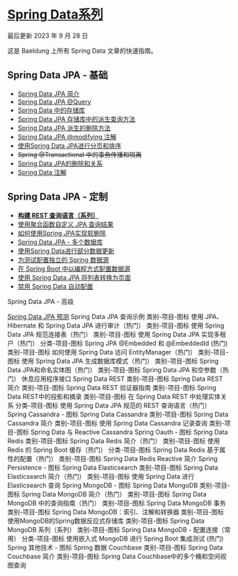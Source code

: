 # [Spring Data系列](https://www.baeldung.com/spring-data)

最后更新 2023 年 9 月 28 日

这是 Baeldung 上所有 Spring Data 文章的快速指南。

## Spring Data JPA - 基础

- [Spring Data JPA 简介](/persistence-modules/spring-data-jpa-simple/the-persistence-layer-with-spring-data-jpa_zh.md)
- [Spring Data JPA @Query](/persistence-modules/spring-data-jpa-simple/spring-data-jpa-query_zh.md)
- [Spring Data 中的存储库](/persistence-modules/spring-data-jpa-simple/spring-data-repositories_zh.md)
- [Spring Data JPA 存储库中的派生查询方法](/persistence-modules/spring-data-jpa-simple/spring-data-derived-queries_zh.md)
- [Spring Data JPA 派生的删除方法](/persistence-modules/spring-data-jpa-crud/spring-data-jpa-deleteby_zh.md)
- [Spring Data JPA @modifying 注解](/persistence-modules/spring-data-jpa-simple/spring-data-jpa-modifying-annotation_zh.md)
- [使用Spring Data JPA进行分页和排序](/persistence-modules/spring-data-jpa-simple/spring-data-jpa-pagination-sorting_zh.md)
- ~~Spring @Transactional 中的事务传播和隔离~~
- [Spring Data JPA的删除和关系](/persistence-modules/spring-data-jpa-crud/spring-data-jpa-delete_zh.md)
- [Spring Data 注解](/spring-boot-modules/spring-boot-annotations/spring-data-annotations_zh.md)

## Spring Data JPA - 定制

- __[构建 REST 查询语言（系列）](spring-rest-api-query-search-language-tutorial_zh.md)__
- [使用聚合函数自定义 JPA 查询结果](/persistence-modules/spring-data-jpa-simple/jpa-queries-custom-result-with-aggregation-functions_zh.md)
- [如何使用Spring JPA实现软删除](/persistence-modules/spring-data-jpa-crud/spring-jpa-soft-delete_zh.md)
- [Spring Data JPA - 多个数据库](/persistence-modules/spring-data-jpa-enterprise/spring-data-jpa-multiple-databases_zh.md)
- [使用Spring Data进行部分数据更新](/persistence-modules/spring-data-jpa-enterprise/spring-data-partial-update_zh.md)
- [为测试配置独立的 Spring 数据源](/persistence-modules/spring-boot-persistence/spring-testing-separate-data-source_zh.md)
- [在 Spring Boot 中以编程方式配置数据源](/persistence-modules/spring-boot-persistence/spring-boot-configure-data-source-programmatic_zh.md)
- [使用 Spring Data JPA 将列表转换为页面](/persistence-modules/spring-data-jpa-query-4/spring-data-jpa-convert-list-page_zh.md)
- [禁用 Spring Data 自动配置](/spring-boot-modules/spring-boot-data/spring-data-disable-auto-config_zh.md)

Spring Data JPA - 高级

[Spring Data JPA 预测](/persistence-modules/spring-data-jpa-simple/spring-data-jpa-projections_zh.md)
Spring Data JPA 查询示例
类别-项目-图标
使用 JPA、Hibernate 和 Spring Data JPA 进行审计（热门）
类别-项目-图标
使用 Spring Data JPA 规范连接表（热门）
类别-项目-图标
使用 Spring Data JPA 实现多租户（热门）
分类-项目-图标
Spring JPA @Embedded 和 @EmbeddedId (热门)
类别-项目-图标
如何使用 Spring Data 访问 EntityManager（热门）
类别-项目-图标
使用 Spring Data JPA 生成数据库模式（热门）
类别-项目-图标
Spring Data JPA和命名实体图（热门）
类别-项目-图标
Spring Data JPA 和空参数（热门）
 休息应用程序接口
Spring Data REST
类别-项目-图标
Spring Data REST 简介
类别-项目-图标
Spring Data REST 验证器指南
类别-项目-图标
Spring Data REST中的投影和摘录
类别-项目-图标
在 Spring Data REST 中处理实体关系
分类-项目-图标
使用 Spring Data JPA 规范的 REST 查询语言（热门）
 Spring Cassandra - 图标
Spring Data Cassandra
类别-项目-图标
Spring Data Cassandra 简介
类别-项目-图标
使用 Spring Data Cassandra 记录查询
类别-项目-图标
Spring Data 与 Reactive Cassandra
 Spring Oauth - 图标
Spring Data Redis
类别-项目-图标
Spring Data Redis 简介（热门）
类别-项目-图标
使用 Redis 的 Spring Boot 缓存（热门）
分类-项目-图标
Spring Data Redis 基于属性的配置（热门）
类别-项目-图标
Spring Data Redis Reactive 简介
 Spring Persistence - 图标
Spring Data Elasticsearch
类别-项目-图标
Spring Data Elasticsearch 简介（热门）
类别-项目-图标
使用 Spring Data 进行 Elasticsearch 查询
 Spring MongoDB - 图标
Spring Data MongoDB
类别-项目-图标
Spring Data MongoDB 简介（热门）
类别-项目-图标
Spring Data MongoDB 中的查询指南（热门）
类别-项目-图标
Spring Data MongoDB 事务
类别-项目-图标
Spring Data MongoDB：索引、注解和转换器
类别-项目-图标
使用MongoDB的Spring数据反应式存储库
类别-项目-图标
Spring Data MongoDB 系列（系列）
类别-项目-图标
Spring Data MongoDB - 配置连接（常用）
分类-项目-图标
使用嵌入式 MongoDB 进行 Spring Boot 集成测试 (热门)
 Spring 其他技术 - 图标
Spring 数据 Couchbase
类别-项目-图标
Spring Data Couchbase 简介
类别-项目-图标
Spring Data Couchbase中的多个桶和空间视图查询

